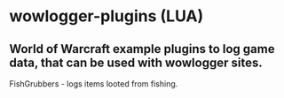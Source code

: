 # wowlogger-plugins (LUA)
## World of Warcraft example plugins to log game data, that can be used with wowlogger sites.

FishGrubbers - logs items looted from fishing.
